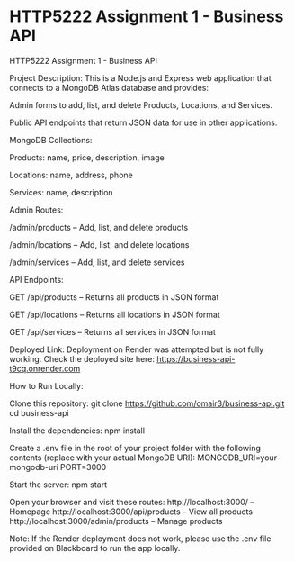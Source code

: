 # HTTP5222 Assignment 1 - Business API

HTTP5222 Assignment 1 - Business API

Project Description:
This is a Node.js and Express web application that connects to a MongoDB Atlas database and provides:

Admin forms to add, list, and delete Products, Locations, and Services.

Public API endpoints that return JSON data for use in other applications.

MongoDB Collections:

Products: name, price, description, image

Locations: name, address, phone

Services: name, description

Admin Routes:

/admin/products – Add, list, and delete products

/admin/locations – Add, list, and delete locations

/admin/services – Add, list, and delete services

API Endpoints:

GET /api/products – Returns all products in JSON format

GET /api/locations – Returns all locations in JSON format

GET /api/services – Returns all services in JSON format

Deployed Link:
Deployment on Render was attempted but is not fully working.
Check the deployed site here:
https://business-api-t9cq.onrender.com

How to Run Locally:

Clone this repository:
git clone https://github.com/omair3/business-api.git
cd business-api

Install the dependencies:
npm install

Create a .env file in the root of your project folder with the following contents (replace with your actual MongoDB URI):
MONGODB_URI=your-mongodb-uri
PORT=3000

Start the server:
npm start

Open your browser and visit these routes:
http://localhost:3000/ – Homepage
http://localhost:3000/api/products – View all products
http://localhost:3000/admin/products – Manage products

Note:
If the Render deployment does not work, please use the .env file provided on Blackboard to run the app locally.

